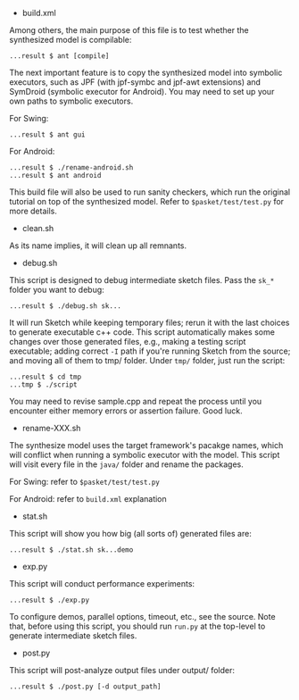 * build.xml

Among others, the main purpose of this file is to test
whether the synthesized model is compilable:

    ...result $ ant [compile]

The next important feature is to copy the synthesized model
into symbolic executors,
such as JPF (with jpf-symbc and jpf-awt extensions)
and SymDroid (symbolic executor for Android).
You may need to set up your own paths to symbolic executors.

For Swing:

    ...result $ ant gui

For Android:

    ...result $ ./rename-android.sh
    ...result $ ant android

This build file will also be used to run sanity checkers,
which run the original tutorial on top of the synthesized model.
Refer to `$pasket/test/test.py` for more details.

* clean.sh

As its name implies, it will clean up all remnants.

* debug.sh

This script is designed to debug intermediate sketch files.
Pass the `sk_*` folder you want to debug:

    ...result $ ./debug.sh sk...

It will run Sketch while keeping temporary files; rerun it
with the last choices to generate executable c++ code.
This script automatically makes some changes over those generated files,
e.g., making a testing script executable;
adding correct `-I` path if you're running Sketch from the source; and
moving all of them to tmp/ folder.  Under `tmp/` folder, just run the script:

    ...result $ cd tmp
    ...tmp $ ./script

You may need to revise sample.cpp and repeat the process
until you encounter either memory errors or assertion failure.  Good luck.

* rename-XXX.sh

The synthesize model uses the target framework's pacakge names,
which will conflict when running a symbolic executor with the model.
This script will visit every file in the `java/` folder
and rename the packages.

For Swing: refer to `$pasket/test/test.py`

For Android: refer to `build.xml` explanation

* stat.sh

This script will show you how big (all sorts of) generated files are:

    ...result $ ./stat.sh sk...demo


* exp.py

This script will conduct performance experiments:

    ...result $ ./exp.py

To configure demos, parallel options, timeout, etc., see the source.
Note that, before using this script, you should run `run.py` at the
top-level to generate intermediate sketch files.

* post.py

This script will post-analyze output files under output/ folder:

    ...result $ ./post.py [-d output_path]

